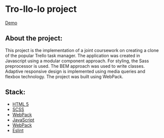 **<h1>Tro-llo-lo project</h1>**
[Demo](https://github.com/ArtemiyGrinkevich/Trello-clone/dist/index.html)

**<h2>About the project:</h2>**
This project is the implementation of a joint coursework on creating a clone of the popular Trello task manager. 
The application was created in Javascript using a modular component approach. 
For styling, the Sass preprocessor is used. 
The BEM approach was used to write classes. 
Adaptive responsive design is implemented using media queries and flexbox technology. 
The project was built using WebPack.

<h2>Stack:</h2>

* [HTML 5](http://htmlbook.ru/samhtml5/sintaksis-html5)
* [SCSS](https://sass-scss.ru/guide/)
* [WebPack](https://webpack.js.org/)
* [JavaScript](https://learn.javascript.ru/)
* [WebPack](https://webpack.js.org/)
* [Eslint](https://eslint.org/)
